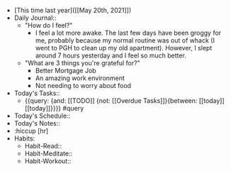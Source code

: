 - [This time last year]([[May 20th, 2021]])
- Daily Journal::
    - "How do I feel?"
        - I feel a lot more awake. The last few days have been groggy for me, probably because my normal routine was out of whack (I went to PGH to clean up my old apartment). However, I slept around 7 hours yesterday and I feel so much better.
    - "What are 3 things you're grateful for?"
        - Better Mortgage Job
        - An amazing work environment
        - Not needing to worry about food
- Today's Tasks::
    - {{query: {and: [[TODO]] {not: [[Overdue Tasks]]}{between: [[today]] [[today]]}}}} #query
- Today's Schedule::
- Today's Notes::
- :hiccup [hr]
- Habits:
    - Habit-Read::
    - Habit-Meditate::
    - Habit-Workout::
